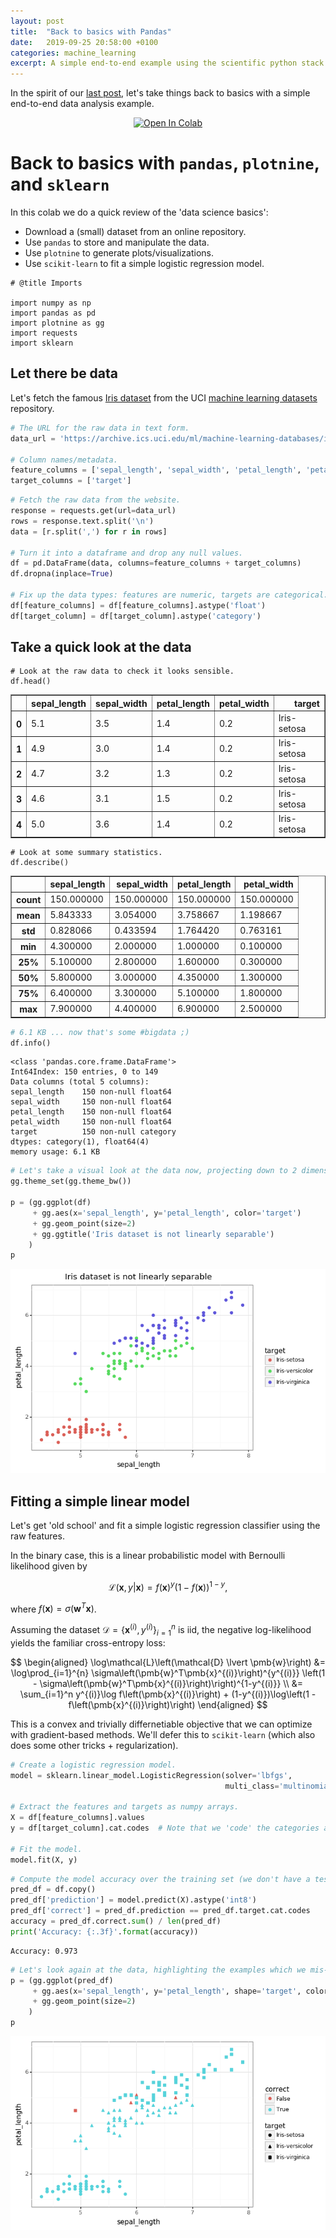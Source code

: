 ```yaml
---
layout: post
title:  "Back to basics with Pandas"
date:   2019-09-25 20:58:00 +0100
categories: machine_learning
excerpt: A simple end-to-end example using the scientific python stack.
---
```


In the spirit of our [last post](/machine_learning/2019/09/25/mastering-basics), let's take things back to basics with a simple end-to-end data analysis example.

<!-- This markdown created via `jupyter nbconvert`, with some extra edits. -->

<p style="text-align: center;">
<a href="https://colab.research.google.com/github/aslanides/aslanides.github.io/blob/master/colabs/2019-09-24-pandas-basics-iris.ipynb" target="_parent"><img src="https://colab.research.google.com/assets/colab-badge.svg" alt="Open In Colab"/></a>
</p>

# Back to basics with `pandas`, `plotnine`, and `sklearn`

In this colab we do a quick review of the 'data science basics':
- Download a (small) dataset from an online repository.
- Use `pandas` to store and manipulate the data.
- Use `plotnine` to generate plots/visualizations.
- Use `scikit-learn` to fit a simple logistic regression model.


```
# @title Imports

import numpy as np
import pandas as pd
import plotnine as gg
import requests
import sklearn
```

## Let there be data

Let's fetch the famous [Iris dataset] from the UCI [machine learning datasets] repository.

[Iris dataset]: https://archive.ics.uci.edu/ml/datasets/iris
[machine learning datasets]: https://archive.ics.uci.edu/ml


```python
# The URL for the raw data in text form.
data_url = 'https://archive.ics.uci.edu/ml/machine-learning-databases/iris/iris.data'

# Column names/metadata.
feature_columns = ['sepal_length', 'sepal_width', 'petal_length', 'petal_width']
target_columns = ['target']
```


```python
# Fetch the raw data from the website.
response = requests.get(url=data_url)
rows = response.text.split('\n')
data = [r.split(',') for r in rows]

# Turn it into a dataframe and drop any null values.
df = pd.DataFrame(data, columns=feature_columns + target_columns)
df.dropna(inplace=True)

# Fix up the data types: features are numeric, targets are categorical.
df[feature_columns] = df[feature_columns].astype('float')
df[target_column] = df[target_column].astype('category')
```

## Take a quick look at the data


```
# Look at the raw data to check it looks sensible.
df.head()
```




<div>
<style scoped>
    .dataframe tbody tr th:only-of-type {
        vertical-align: middle;
    }

    .dataframe tbody tr th {
        vertical-align: top;
    }

    .dataframe thead th {
        text-align: right;
    }
</style>
<table border="1" class="dataframe">
  <thead>
    <tr style="text-align: right;">
      <th></th>
      <th>sepal_length</th>
      <th>sepal_width</th>
      <th>petal_length</th>
      <th>petal_width</th>
      <th>target</th>
    </tr>
  </thead>
  <tbody>
    <tr>
      <th>0</th>
      <td>5.1</td>
      <td>3.5</td>
      <td>1.4</td>
      <td>0.2</td>
      <td>Iris-setosa</td>
    </tr>
    <tr>
      <th>1</th>
      <td>4.9</td>
      <td>3.0</td>
      <td>1.4</td>
      <td>0.2</td>
      <td>Iris-setosa</td>
    </tr>
    <tr>
      <th>2</th>
      <td>4.7</td>
      <td>3.2</td>
      <td>1.3</td>
      <td>0.2</td>
      <td>Iris-setosa</td>
    </tr>
    <tr>
      <th>3</th>
      <td>4.6</td>
      <td>3.1</td>
      <td>1.5</td>
      <td>0.2</td>
      <td>Iris-setosa</td>
    </tr>
    <tr>
      <th>4</th>
      <td>5.0</td>
      <td>3.6</td>
      <td>1.4</td>
      <td>0.2</td>
      <td>Iris-setosa</td>
    </tr>
  </tbody>
</table>
</div>




```
# Look at some summary statistics.
df.describe()
```




<div>
<style scoped>
    .dataframe tbody tr th:only-of-type {
        vertical-align: middle;
    }

    .dataframe tbody tr th {
        vertical-align: top;
    }

    .dataframe thead th {
        text-align: right;
    }
</style>
<table border="1" class="dataframe">
  <thead>
    <tr style="text-align: right;">
      <th></th>
      <th>sepal_length</th>
      <th>sepal_width</th>
      <th>petal_length</th>
      <th>petal_width</th>
    </tr>
  </thead>
  <tbody>
    <tr>
      <th>count</th>
      <td>150.000000</td>
      <td>150.000000</td>
      <td>150.000000</td>
      <td>150.000000</td>
    </tr>
    <tr>
      <th>mean</th>
      <td>5.843333</td>
      <td>3.054000</td>
      <td>3.758667</td>
      <td>1.198667</td>
    </tr>
    <tr>
      <th>std</th>
      <td>0.828066</td>
      <td>0.433594</td>
      <td>1.764420</td>
      <td>0.763161</td>
    </tr>
    <tr>
      <th>min</th>
      <td>4.300000</td>
      <td>2.000000</td>
      <td>1.000000</td>
      <td>0.100000</td>
    </tr>
    <tr>
      <th>25%</th>
      <td>5.100000</td>
      <td>2.800000</td>
      <td>1.600000</td>
      <td>0.300000</td>
    </tr>
    <tr>
      <th>50%</th>
      <td>5.800000</td>
      <td>3.000000</td>
      <td>4.350000</td>
      <td>1.300000</td>
    </tr>
    <tr>
      <th>75%</th>
      <td>6.400000</td>
      <td>3.300000</td>
      <td>5.100000</td>
      <td>1.800000</td>
    </tr>
    <tr>
      <th>max</th>
      <td>7.900000</td>
      <td>4.400000</td>
      <td>6.900000</td>
      <td>2.500000</td>
    </tr>
  </tbody>
</table>
</div>




```python
# 6.1 KB ... now that's some #bigdata ;)
df.info()
```

    <class 'pandas.core.frame.DataFrame'>
    Int64Index: 150 entries, 0 to 149
    Data columns (total 5 columns):
    sepal_length    150 non-null float64
    sepal_width     150 non-null float64
    petal_length    150 non-null float64
    petal_width     150 non-null float64
    target          150 non-null category
    dtypes: category(1), float64(4)
    memory usage: 6.1 KB



```python
# Let's take a visual look at the data now, projecting down to 2 dimensions.
gg.theme_set(gg.theme_bw())

p = (gg.ggplot(df)
     + gg.aes(x='sepal_length', y='petal_length', color='target')
     + gg.geom_point(size=2)
     + gg.ggtitle('Iris dataset is not linearly separable')
    )
p
```


![png](/assets/pandas-basics/2019-09-24-pandas-basics-iris_10_0.png)



## Fitting a simple linear model

Let's get 'old school' and fit a simple logistic regression classifier using the raw features.

In the binary case, this is a linear probabilistic model with Bernoulli likelihood given by

$$
\mathcal{L}\left(\pmb{x}, y \lvert \pmb{x}\right) = f(\pmb{x})^y (1 - f(\pmb{x}))^{1-y},
$$

where $f(\pmb{x}) = \sigma\left(\pmb{w}^T\pmb{x}\right)$.

Assuming the dataset $\mathcal{D}=\left\{\pmb{x}^{(i)}, y^{(i)}\right\}_{i=1}^{n}$ is iid, the negative log-likelihood yields the familiar cross-entropy loss:

$$
\begin{aligned}
\log\mathcal{L}\left(\mathcal{D} \lvert \pmb{w}\right) &= \log\prod_{i=1}^{n} \sigma\left(\pmb{w}^T\pmb{x}^{(i)}\right)^{y^{(i)}} \left(1 - \sigma\left(\pmb{w}^T\pmb{x}^{(i)}\right)\right)^{1-y^{(i)}} \\
&= \sum_{i=1}^n y^{(i)}\log f\left(\pmb{x}^{(i)}\right) + (1-y^{(i)})\log\left(1 - f\left(\pmb{x}^{(i)}\right)\right)
\end{aligned}
$$

This is a convex and trivially differnetiable objective that we can optimize with gradient-based methods. We'll defer this to `scikit-learn` (which also does some other tricks + regularization).

```python
# Create a logistic regression model.
model = sklearn.linear_model.LogisticRegression(solver='lbfgs',
                                                multi_class='multinomial')

# Extract the features and targets as numpy arrays.
X = df[feature_columns].values
y = df[target_column].cat.codes  # Note that we 'code' the categories as integers.

# Fit the model.
model.fit(X, y)
```

```python
# Compute the model accuracy over the training set (we don't have a test set).
pred_df = df.copy()
pred_df['prediction'] = model.predict(X).astype('int8')
pred_df['correct'] = pred_df.prediction == pred_df.target.cat.codes
accuracy = pred_df.correct.sum() / len(pred_df)
print('Accuracy: {:.3f}'.format(accuracy))
```

    Accuracy: 0.973

```python
# Let's look again at the data, highlighting the examples which we mis-classified.
p = (gg.ggplot(pred_df)
     + gg.aes(x='sepal_length', y='petal_length', shape='target', color='correct')
     + gg.geom_point(size=2)
    )
p
```


![png](/assets/pandas-basics/2019-09-24-pandas-basics-iris_14_0.png)



